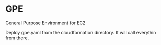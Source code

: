 # GPE
General Purpose Environment for EC2

Deploy gpe.yaml from the cloudformation directory.  It will call everythin from there.
